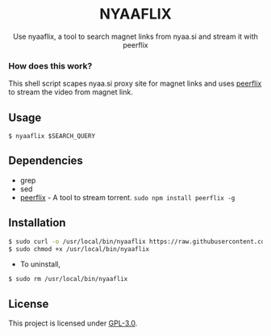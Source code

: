 <h1 align="center">NYAAFLIX</h1>
<p align="center">Use nyaaflix, a tool to search magnet links from nyaa.si and stream it with peerflix</p>

### How does this work?

This shell script scapes nyaa.si proxy site for magnet links and uses [peerflix](https://github.com/mafintosh/peerflix) to stream the video from magnet link.


## Usage
```
$ nyaaflix $SEARCH_QUERY
```

## Dependencies
* grep
* sed
* [peerflix](https://github.com/mafintosh/peerflix) - A tool to stream torrent. `sudo npm install peerflix -g`

## Installation

```sh
$ sudo curl -o /usr/local/bin/nyaaflix https://raw.githubusercontent.com/seadesert-git/nyaaflix/master/nyaaflix
$ sudo chmod +x /usr/local/bin/nyaaflix
```
- To uninstall,
```
$ sudo rm /usr/local/bin/nyaaflix
```
## License
This project is licensed under [GPL-3.0](https://raw.githubusercontent.com/Illumina/licenses/master/gpl-3.0.txt).

